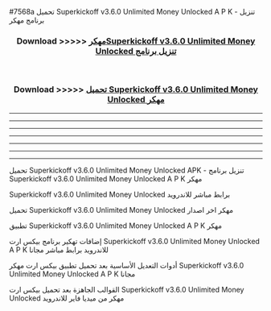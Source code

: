 #7568a تحميل Superkickoff v3.6.0 Unlimited Money Unlocked  A P K - تنزيل برنامج مهكر



<div align="center">
<h3>Download >>>>> <a href="https://runaway1.web.app/?sq=Superkickoff v3.6.0 Unlimited Money Unlocked ">مهكرSuperkickoff v3.6.0 Unlimited Money Unlocked  تنزيل برنامج</a></h3><br>

<h3>Download >>>>> <a href="https://runaway1.web.app/?sq=Superkickoff v3.6.0 Unlimited Money Unlocked ">تحميل Superkickoff v3.6.0 Unlimited Money Unlocked  مهكر</a></h3>
</div>


----------------------------------------------------------

----------------------------------------------------------

----------------------------------------------------------

----------------------------------------------------------

----------------------------------------------------------

----------------------------------------------------------

----------------------------------------------------------

تحميل Superkickoff v3.6.0 Unlimited Money Unlocked  APK - تنزيل برنامج Superkickoff v3.6.0 Unlimited Money Unlocked  A P K مهكر

Superkickoff v3.6.0 Unlimited Money Unlocked  برابط مباشر للاندرويد

تحميل Superkickoff v3.6.0 Unlimited Money Unlocked  مهكر اخر اصدار

تطبيق Superkickoff v3.6.0 Unlimited Money Unlocked  A P K مهكر

إضافات تهكير برنامج بيكس ارت Superkickoff v3.6.0 Unlimited Money Unlocked  A P K للاندرويد برابط مباشر مجانا

أدوات التعديل الأساسية بعد تحميل تطبيق بيكس ارت مهكر Superkickoff v3.6.0 Unlimited Money Unlocked  A P K مجانا

القوالب الجاهزة بعد تحميل بيكس ارت Superkickoff v3.6.0 Unlimited Money Unlocked  مهكر من ميديا فاير للاندرويد


